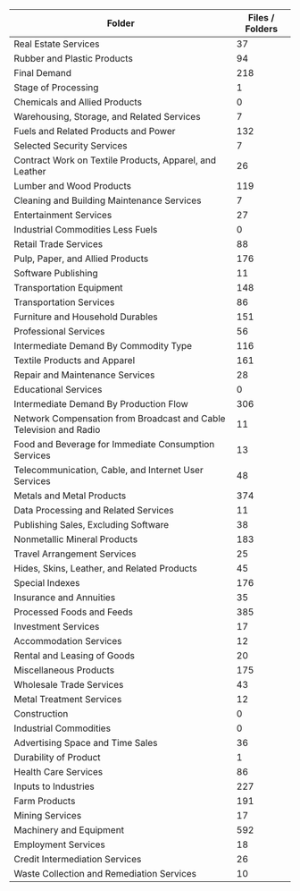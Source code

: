 | Folder                                                             |   Files / Folders |
|--------------------------------------------------------------------|-------------------|
| Real Estate Services                                               |                37 |
| Rubber and Plastic Products                                        |                94 |
| Final Demand                                                       |               218 |
| Stage of Processing                                                |                 1 |
| Chemicals and Allied Products                                      |                 0 |
| Warehousing, Storage, and Related Services                         |                 7 |
| Fuels and Related Products and Power                               |               132 |
| Selected Security Services                                         |                 7 |
| Contract Work on Textile Products, Apparel, and Leather            |                26 |
| Lumber and Wood Products                                           |               119 |
| Cleaning and Building Maintenance Services                         |                 7 |
| Entertainment Services                                             |                27 |
| Industrial Commodities Less Fuels                                  |                 0 |
| Retail Trade Services                                              |                88 |
| Pulp, Paper, and Allied Products                                   |               176 |
| Software Publishing                                                |                11 |
| Transportation Equipment                                           |               148 |
| Transportation Services                                            |                86 |
| Furniture and Household Durables                                   |               151 |
| Professional Services                                              |                56 |
| Intermediate Demand By Commodity Type                              |               116 |
| Textile Products and Apparel                                       |               161 |
| Repair and Maintenance Services                                    |                28 |
| Educational Services                                               |                 0 |
| Intermediate Demand By Production Flow                             |               306 |
| Network Compensation from Broadcast and Cable Television and Radio |                11 |
| Food and Beverage for Immediate Consumption Services               |                13 |
| Telecommunication, Cable, and Internet User Services               |                48 |
| Metals and Metal Products                                          |               374 |
| Data Processing and Related Services                               |                11 |
| Publishing Sales, Excluding Software                               |                38 |
| Nonmetallic Mineral Products                                       |               183 |
| Travel Arrangement Services                                        |                25 |
| Hides, Skins, Leather, and Related Products                        |                45 |
| Special Indexes                                                    |               176 |
| Insurance and Annuities                                            |                35 |
| Processed Foods and Feeds                                          |               385 |
| Investment Services                                                |                17 |
| Accommodation Services                                             |                12 |
| Rental and Leasing of Goods                                        |                20 |
| Miscellaneous Products                                             |               175 |
| Wholesale Trade Services                                           |                43 |
| Metal Treatment Services                                           |                12 |
| Construction                                                       |                 0 |
| Industrial Commodities                                             |                 0 |
| Advertising Space and Time Sales                                   |                36 |
| Durability of Product                                              |                 1 |
| Health Care Services                                               |                86 |
| Inputs to Industries                                               |               227 |
| Farm Products                                                      |               191 |
| Mining Services                                                    |                17 |
| Machinery and Equipment                                            |               592 |
| Employment Services                                                |                18 |
| Credit Intermediation Services                                     |                26 |
| Waste Collection and Remediation Services                          |                10 |